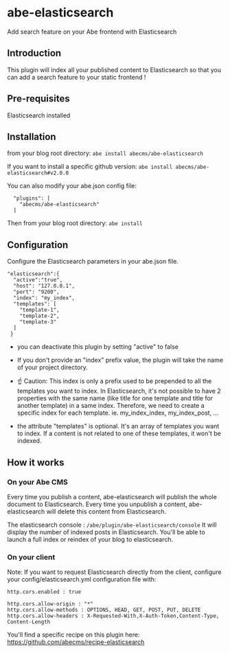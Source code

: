 # abe-elasticsearch
Add search feature on your Abe frontend with Elasticsearch

## Introduction
This plugin will index all your published content to Elasticsearch so that you can add a search feature to your static frontend !

## Pre-requisites
Elasticsearch installed

## Installation
from your blog root directory:
```abe install abecms/abe-elasticsearch```

If you want to install a specific github version:
```abe install abecms/abe-elasticsearch#v2.0.0```

You can also modify your abe.json config file:
```
  "plugins": [
    "abecms/abe-elasticsearch"
  ]
```

Then from your blog root directory:
``` abe install ```

## Configuration
Configure the Elasticsearch parameters in your abe.json file.

```
"elasticsearch":{
  "active":"true",
  "host": "127.0.0.1",
  "port": "9200",
  "index": "my_index",
  "templates": [
    "template-1",
    "template-2",
    "template-3"
  ]
 }
```

- you can deactivate this plugin by setting "active" to false
- If you don't provide an "index" prefix value, the plugin will take the name of your project directory. 

- :point_up: Caution: This index is only a prefix used to be prepended to all the templates you want to index. In Elasticsearch, it's not possible to have 2 properties with the same name (like title for one template and title for another template) in a same index. Therefore, we need to create a specific index for each template. ie. my_index_index, my_index_post, ...
- the attribute "templates" is optional. It's an array of templates you want to index. If a content is not related to one of these templates, it won't be indexed.

## How it works

### On your Abe CMS
Every time you publish a content, abe-elasticsearch will publish the whole document to Elasticsearch.
Every time you unpublish a content, abe-elasticsearch will delete this content from Elasticsearch.

The elasticsearch console : ```/abe/plugin/abe-elasticsearch/console```
It will display the number of indexed posts in Elasticsearch. You'll be able to launch a full index or reindex of your blog to elasticsearch.

### On your client
Note: If you want to request Elasticsearch directly from the client, configure your config/elasticsearch.yml configuration file with:

```
http.cors.enabled : true
 
http.cors.allow-origin : "*"
http.cors.allow-methods : OPTIONS, HEAD, GET, POST, PUT, DELETE
http.cors.allow-headers : X-Requested-With,X-Auth-Token,Content-Type, Content-Length

```

You'll find a specific recipe on this plugin here: https://github.com/abecms/recipe-elasticsearch
